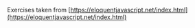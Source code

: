 Exercises taken from [https://eloquentjavascript.net/index.html](https://eloquentjavascript.net/index.html)